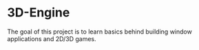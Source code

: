 # 3D-Engine

The goal of this project is to learn basics behind building window applications and 2D/3D games.